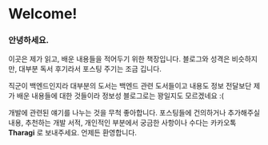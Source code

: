 # Welcome!

### 안녕하세요.

이곳은 제가 읽고, 배운 내용들을 적어두기 위한 책장입니다. 블로그와 성격은 비슷하지만, 대부분 독서 후기라서 포스팅 주기는 조금 깁니다.&#x20;

직군이 백엔드인지라 대부분의 도서는 백엔드 관련 도서들이고 내용도 정보 전달보단 제가 배운 내용들에 대한 것들이라 정보성 블로그로는 꽝일지도 모르겠네요 :(

개발에 관련된 얘기를 나누는 것을 무척 좋아합니다. 포스팅들에 건의하거나 추가해주실 내용, 추천하는 개발 서적, 개인적인 부분에서 궁금한 사항이나 수다는 카카오톡 **Tharagi** 로 보내주세요. 언제든 환영합니다.
